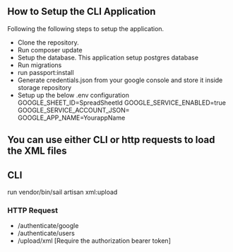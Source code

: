 ## How to Setup the CLI Application

Following the following steps to setup the application.
- Clone the repository.
- Run composer update
- Setup the database. This application setup postgres database
- Run migrations
- run passport:install
- Generate credentials.json from your google console and store it inside storage repository
- Setup up the below .env configuration
    GOOGLE_SHEET_ID=SpreadSheetId
    GOOGLE_SERVICE_ENABLED=true
    GOOGLE_SERVICE_ACCOUNT_JSON=
    GOOGLE_APP_NAME=YourappName


## You can use either CLI or http requests to load the XML files

## CLI
 run vendor/bin/sail artisan xml:upload

### HTTP Request

- /authenticate/google
- /authenticate/users
- /upload/xml  [Require the authorization bearer token]

